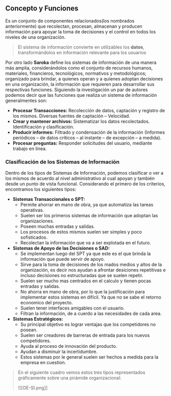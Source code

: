 ## Concepto y Funciones
Es un conjunto de componentes relacionados(los nombrados anteriormente) que recolectan, procesan, almacenan y producen información para apoyar la toma de decisiones y el control en todos los niveles de una organización.

> El sistema de información convierte en utilizables los **datos**, transformándolos en información relevante para los usuarios

Por otro lado **Saroka** define los sistemas de información de una manera más amplia, considerándolos como el conjunto de recursos humanos, materiales, financieros, tecnológicos, normativos y metodológicos; organizado para brindar, a quienes operan y a quienes adoptan decisiones en una organización, la información que requieren para desarrollar sus respectivas funciones.
Siguiendo la investigación un par de autores podemos decir que las funciones que realiza un sistema de información generalmentes son:

- **Procesar Transacciones:** Recolección de datos, captación y registro de los mismos. Diversas fuentes de captación – Velocidad.
- **Crear y mantener archivos:** Sistematizar los datos recolectados. Identificación y clasificación.
- **Producir informes:** Filtrado y condensación de la información (Informes periódicos – de datos críticos – al instante – de excepción – a medida).
- **Procesar preguntas:** Responder solicitudes del usuario, mediante trabajo en línea.

### Clasificación de los Sistemas de Información
Dentro de los tipos de Sistemas de Información, podemos clasificar o ver a los mismos de acuerdo al nivel administrativo al cual apoyan y también desde un punto de vista funcional. Considerando el primero de los criterios, encontramos los siguientes tipos:

- **Sistemas Transaccionales o SPT:** 
	- Permite ahorrar en mano de obra, ya que automatiza las tareas operativas.
	- Suelen ser los primeros sistemas de información que adoptan las organizaciones.
	- Poseen muchas entradas y salidas.
	- Los procesos de estos mismos suelen ser simples y poco sofisticados.
	- Recolectan la información que va a ser explotada en el futuro.
- **Sistemas de Apoyo de las Decisiones o SAD:**
	- Se implementan luego del SPT ya que este es el que brinda la información que puede servir de apoyo.
	- Sirve para la toma de decisiones de los mados medios y altos de la organización, es decir nos ayudan a afrontar desiciones repetitivas e incluso decisiones no estructuradas que se suelen repetir.
	- Suelen ser mucho mas centrados en el calculo y tienen pocas entradas y salidas.
	- No ahorra en mano de obra, por lo que la justificación para implementar estos sistemas en difícil. Ya que no se sabe el retorno economico del proyecto. 
	- Suelen tener interfaces amigables con el usuario.
	- Filtran la información, de a cuerdo a las necesidades de cada area.
- **Sistemas Estratégicos:**
	- Su principal objetivo es lograr ventajas que los competidores no posean.
	- Suelen ser creadores de barreras de entrada para los nuevos competidores.
	- Ayuda al proceso de innovación del producto.
	- Ayudan a disminuir la incertidumbre.
	- Estos sistemas por le general suelen ser hechos a medida para la empresa en cuestion.

> En el siguiente cuadro vemos estos tres tipos representados gráficamente sobre una pirámide organizacional:
> 
> ![[OE-SI.png]]

